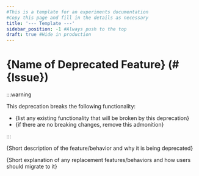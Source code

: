 ```yaml
---
#This is a template for an experiments documentation
#Copy this page and fill in the details as necessary
title: '--- Template ---'
sidebar_position: -1 #Always push to the top
draft: true #Hide in production
---
```


# \{Name of Deprecated Feature\} (#\{Issue\})

:::warning

This deprecation breaks the following functionality:

- \{list any existing functionality that will be broken by this deprecation\}
- \{if there are no breaking changes, remove this admonition\}

:::

\{Short description of the feature/behavior and why it is being deprecated\}

\{Short explanation of any replacement features/behaviors and how users should migrate to it\}
